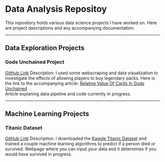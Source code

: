 # Data Analysis Repositoy

This repository holds various data science projects I have worked on. Here are project descriptions and any accompanying documentation:

---
## **Data Exploration Projects**

### Gods Unchained Project
[GitHub Link](https://github.com/jdmendoza/jdmendoza.github.io/tree/master/card_distribution)
Description: I used some webscraping and data visualization to investigate the effects of allowing players to buy legendary packs.
Here is the link to the accompanying article: [Relative Value Of Cards In Gods Unchained](https://medium.com/@jdannym93/relative-value-of-cards-in-gods-unchained-b875a1cee7e0)  
Article explaning data pipeline and code currently in progress. 

---
## **Machine Learning Projects**

### Titanic Dataset
[GitHub Link](https://github.com/jdmendoza/jdmendoza.github.io/tree/master/titanic_dataset)
Description: I downloaded the [Kaggle Titanic Dataset](https://www.kaggle.com/c/titanic) and trained a couple machine learning algorithms to predict if a person died or survived. 
Webpage where you can input your data and it determines if you would have survived in progress.  
